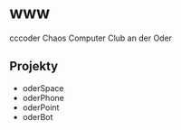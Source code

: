 # www
cccoder
Chaos Computer Club an der Oder


## Projekty
+ oderSpace
+ oderPhone
+ oderPoint
+ oderBot
